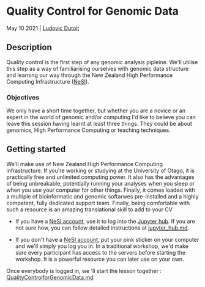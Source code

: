 # Quality Control for Genomic Data

May 10 2021 | [Ludovic Dutoit](https://ldutoit.github.io)

## Description
Quality control is the first step of any genomic analysis pipleine. We'll utilise this step as a way of familiarising ourselves with genomic data structure and learning our way through the New Zealand High Performance Computing Infrastructure ([NeSI](https://www.nesi.org.nz/)).

### Objectives

We only have a short time together, but whether you are a novice or an expert in the world of genomic and/or computing I'd like to believe you can leave this session having learnt at least three things. They could be about genomics, High Performance Computing or teaching techniques.
  
## Getting started

We'll make use of New Zealand High Performance Computing infrastructure. If you're working or studying at the University of Otago, it is practically free and unlimited computing power. It also has the advantages of being unbreakable, potentially running your analyses when you sleep or when you use your computer for other things. Finally, it comes loaded with a multiple of bioinformatic and genomic softarwes pre-installed and a highly competent, fully dedicated support team. Finally, being comfortable with such a resource is an amazing translational skill to add to your CV

* If you have a [NeSI account](https://www.nesi.org.nz/),  use it to log into the [Jupyter hub](https://jupyter.nesi.org.nz/hub/login?next=%2Fhub%2F). If you are not sure how, you can follow detailed instructions at [jupyter_hub.md](jupyter_hub.md). 

* If you don't have a [NeSI account](https://www.nesi.org.nz/), put your pink sticker on your computer and we'll simply you log you in. In a traditional workshop, we'd make sure every participant has access to the servers before starting the workshop. It is a powerful resource you can later use on your own. 

Once everybody is logged in, we 'll start  the lesson together : [QualityControlforGenomicData.md](QualityControlforGenomicData.md)






